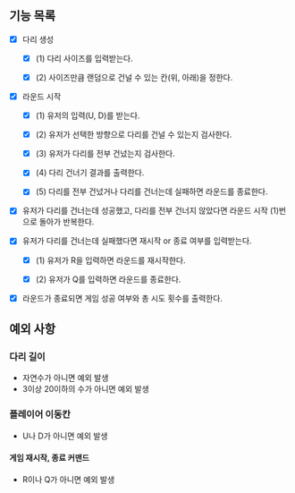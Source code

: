 ## 기능 목록

- [x] 다리 생성
  - [x] (1) 다리 사이즈를 입력받는다.
  - [x] (2) 사이즈만큼 랜덤으로 건널 수 있는 칸(위, 아래)을 정한다.


- [x] 라운드 시작
  - [x] (1) 유저의 입력(U, D)를 받는다.
  - [x] (2) 유저가 선택한 방향으로 다리를 건널 수 있는지 검사한다.
  - [x] (3) 유저가 다리를 전부 건넜는지 검사한다.
  - [x] (4) 다리 건너기 결과를 출력한다.
  - [x] (5) 다리를 전부 건넜거나 다리를 건너는데 실패하면 라운드를 종료한다.


- [x] 유저가 다리를 건너는데 성공했고, 다리를 전부 건너지 않았다면 라운드 시작 (1)번으로 돌아가 반복한다. 


- [x] 유저가 다리를 건너는데 실패했다면 재시작 or 종료 여부를 입력받는다.
  - [x] (1) 유저가 R을 입력하면 라운드를 재시작한다.
  - [x] (2) 유저가 Q를 입력하면 라운드를 종료한다.


- [x] 라운드가 종료되면 게임 성공 여부와 총 시도 횟수를 출력한다.


## 예외 사항

### 다리 길이

* 자연수가 아니면 예외 발생
* 3이상 20이하의 수가 아니면 예외 발생

### 플레이어 이동칸

* U나 D가 아니면 예외 발생

#### 게임 재시작, 종료 커맨드

* R이나 Q가 아니면 예외 발생